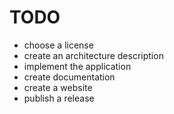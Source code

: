 
TODO
====

* choose a license
* create an architecture description
* implement the application
* create documentation
* create a website
* publish a release
